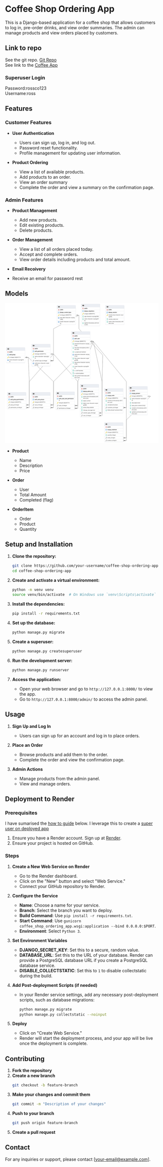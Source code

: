 # Coffee Shop Ordering App

This is a Django-based application for a coffee shop that allows customers to log in, pre-order drinks, and view order summaries. The admin can manage products and view orders placed by customers.

## Link to repo
See the git repo. [Git Repo](https://github.com/RossElmes/youtubeplayer_django_delploy)  
See link to the [Coffee App](https://youtubeplayer-django-27h4.onrender.com)  

### Superuser Login    
Password:rossco123  
Username:ross 

## Features

### Customer Features

- **User Authentication**
  - Users can sign up, log in, and log out.
  - Password reset functionality.
  - Profile management for updating user information.

- **Product Ordering**
  - View a list of available products.
  - Add products to an order.
  - View an order summary 
  - Complete the order and view a summary on the confirmation page.

### Admin Features

- **Product Management**
  - Add new products.
  - Edit existing products.
  - Delete products.

- **Order Management**
  - View a list of all orders placed today.
  - Accept and complete orders.
  - View order details including products and total amount.

- **Email Recoivery**
- Receive an email for password rest 

## Models

![Data Model](Datamodel.png)

- **Product**
  - Name
  - Description
  - Price

- **Order**
  - User
  - Total Amount
  - Completed (flag)

- **OrderItem**
  - Order
  - Product
  - Quantity

## Setup and Installation

1. **Clone the repository:**
    ```bash
    git clone https://github.com/your-username/coffee-shop-ordering-app.git
    cd coffee-shop-ordering-app
    ```

2. **Create and activate a virtual environment:**
    ```bash
    python -m venv venv
    source venv/bin/activate  # On Windows use `venv\Scripts\activate`
    ```

3. **Install the dependencies:**
    ```bash
    pip install -r requirements.txt
    ```

4. **Set up the database:**
    ```bash
    python manage.py migrate
    ```

5. **Create a superuser:**
    ```bash
    python manage.py createsuperuser
    ```

6. **Run the development server:**
    ```bash
    python manage.py runserver
    ```

7. **Access the application:**
    - Open your web browser and go to `http://127.0.0.1:8000/` to view the app.
    - Go to `http://127.0.0.1:8000/admin/` to access the admin panel.

## Usage

1. **Sign Up and Log In**
   - Users can sign up for an account and log in to place orders.

2. **Place an Order**
   - Browse products and add them to the order.
   - Complete the order and view the confirmation page.

3. **Admin Actions**
   - Manage products from the admin panel.
   - View and manage orders.

## Deployment to Render

### Prerequisites

I have sumarised the [how to guide](https://docs.render.com/deploy-django) below. 
I leverage this to create a [super user on deployed app](https://community.render.com/t/is-it-possible-to-create-django-admin-account-with-free-plan/6972)

1. Ensure you have a Render account. Sign up at [Render](https://render.com/).
2. Ensure your project is hosted on GitHub.

### Steps

1. **Create a New Web Service on Render**

    - Go to the Render dashboard.
    - Click on the "New" button and select "Web Service."
    - Connect your GitHub repository to Render.

2. **Configure the Service**

    - **Name**: Choose a name for your service.
    - **Branch**: Select the branch you want to deploy.
    - **Build Command**: Use `pip install -r requirements.txt`.
    - **Start Command**: Use `gunicorn coffee_shop_ordering_app.wsgi:application --bind 0.0.0.0:$PORT`.
    - **Environment**: Select `Python 3`.

3. **Set Environment Variables**

    - **DJANGO_SECRET_KEY**: Set this to a secure, random value.
    - **DATABASE_URL**: Set this to the URL of your database. Render can provide a PostgreSQL database URL if you create a PostgreSQL database service.
    - **DISABLE_COLLECTSTATIC**: Set this to `1` to disable collectstatic during the build.

4. **Add Post-deployment Scripts (if needed)**

    - In your Render service settings, add any necessary post-deployment scripts, such as database migrations:
      ```bash
      python manage.py migrate
      python manage.py collectstatic --noinput
      ```

5. **Deploy**

    - Click on "Create Web Service."
    - Render will start the deployment process, and your app will be live once the deployment is complete.

## Contributing

1. **Fork the repository**
2. **Create a new branch**
    ```bash
    git checkout -b feature-branch
    ```
3. **Make your changes and commit them**
    ```bash
    git commit -m "Description of your changes"
    ```
4. **Push to your branch**
    ```bash
    git push origin feature-branch
    ```
5. **Create a pull request**


## Contact

For any inquiries or support, please contact [your-email@example.com].
